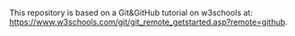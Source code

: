 This repository is based on a Git&GitHub tutorial on w3schools at: https://www.w3schools.com/git/git_remote_getstarted.asp?remote=github.